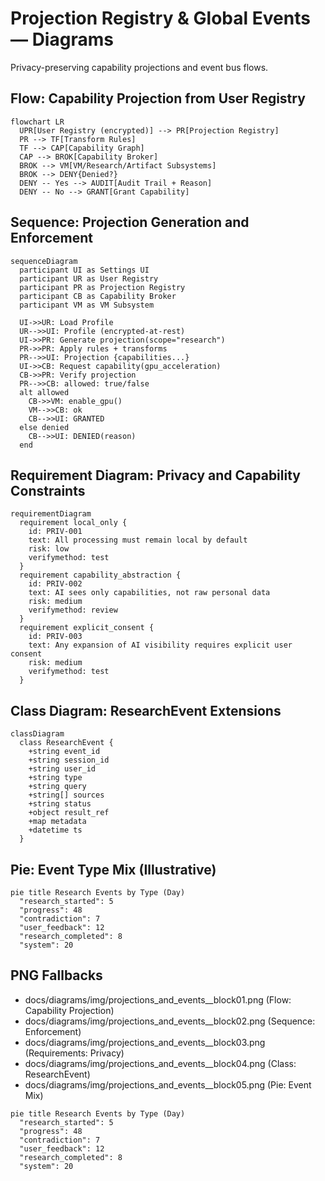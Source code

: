 # Projection Registry & Global Events — Diagrams

Privacy-preserving capability projections and event bus flows.

## Flow: Capability Projection from User Registry

```mermaid
flowchart LR
  UPR[User Registry (encrypted)] --> PR[Projection Registry]
  PR --> TF[Transform Rules]
  TF --> CAP[Capability Graph]
  CAP --> BROK[Capability Broker]
  BROK --> VM[VM/Research/Artifact Subsystems]
  BROK --> DENY{Denied?}
  DENY -- Yes --> AUDIT[Audit Trail + Reason]
  DENY -- No --> GRANT[Grant Capability]
```

## Sequence: Projection Generation and Enforcement

```mermaid
sequenceDiagram
  participant UI as Settings UI
  participant UR as User Registry
  participant PR as Projection Registry
  participant CB as Capability Broker
  participant VM as VM Subsystem

  UI->>UR: Load Profile
  UR-->>UI: Profile (encrypted-at-rest)
  UI->>PR: Generate projection(scope="research")
  PR->>PR: Apply rules + transforms
  PR-->>UI: Projection {capabilities...}
  UI->>CB: Request capability(gpu_acceleration)
  CB->>PR: Verify projection
  PR-->>CB: allowed: true/false
  alt allowed
    CB->>VM: enable_gpu()
    VM-->>CB: ok
    CB-->>UI: GRANTED
  else denied
    CB-->>UI: DENIED(reason)
  end
```

## Requirement Diagram: Privacy and Capability Constraints

```mermaid
requirementDiagram
  requirement local_only {
    id: PRIV-001
    text: All processing must remain local by default
    risk: low
    verifymethod: test
  }
  requirement capability_abstraction {
    id: PRIV-002
    text: AI sees only capabilities, not raw personal data
    risk: medium
    verifymethod: review
  }
  requirement explicit_consent {
    id: PRIV-003
    text: Any expansion of AI visibility requires explicit user consent
    risk: medium
    verifymethod: test
  }
```

## Class Diagram: ResearchEvent Extensions

```mermaid
classDiagram
  class ResearchEvent {
    +string event_id
    +string session_id
    +string user_id
    +string type
    +string query
    +string[] sources
    +string status
    +object result_ref
    +map metadata
    +datetime ts
  }
```

## Pie: Event Type Mix (Illustrative)

```mermaid
pie title Research Events by Type (Day)
  "research_started": 5
  "progress": 48
  "contradiction": 7
  "user_feedback": 12
  "research_completed": 8
  "system": 20
```

## PNG Fallbacks
- docs/diagrams/img/projections_and_events__block01.png (Flow: Capability Projection)
- docs/diagrams/img/projections_and_events__block02.png (Sequence: Enforcement)
- docs/diagrams/img/projections_and_events__block03.png (Requirements: Privacy)
- docs/diagrams/img/projections_and_events__block04.png (Class: ResearchEvent)
- docs/diagrams/img/projections_and_events__block05.png (Pie: Event Mix)

```mermaid
pie title Research Events by Type (Day)
  "research_started": 5
  "progress": 48
  "contradiction": 7
  "user_feedback": 12
  "research_completed": 8
  "system": 20
```

